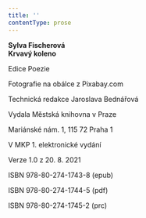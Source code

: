 ```yaml
---
title: ''
contentType: prose
---
```


**Sylva Fischerová  
Krvavý koleno**

Edice Poezie

  

Fotografie na obálce z Pixabay.com

  

Technická redakce Jaroslava Bednářová

Vydala Městská knihovna v Praze

  

Mariánské nám. 1, 115 72 Praha 1

V MKP 1. elektronické vydání

  

Verze 1.0 z 20. 8. 2021

ISBN 978-80-274-1743-8 (epub)

  

ISBN 978-80-274-1744-5 (pdf)

  

ISBN 978-80-274-1745-2 (prc)
